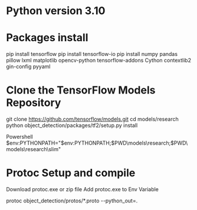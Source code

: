 

# Python version 3.10

# Packages install

pip install tensorflow
pip install tensorflow-io
pip install numpy pandas pillow lxml matplotlib opencv-python tensorflow-addons Cython contextlib2 gin-config pyyaml



# Clone the TensorFlow Models Repository

git clone https://github.com/tensorflow/models.git
cd models/research
python object_detection/packages/tf2/setup.py install

Powershell
$env:PYTHONPATH="$env:PYTHONPATH;$PWD\models\research;$PWD\models\research\slim"



# Protoc Setup and compile

Download protoc.exe or zip file
Add protoc.exe to Env Variable

protoc object_detection/protos/*.proto --python_out=.



